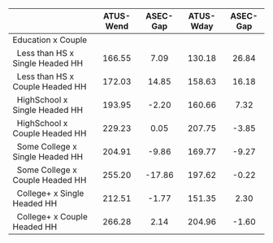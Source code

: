 
|                      |    ATUS-Wend |     ASEC-Gap |    ATUS-Wday |     ASEC-Gap |
| -------------------- | :----------: | :----------: | :----------: | :----------: |
| Education x Couple   |              |              |              |              |
| &nbsp;&nbsp;Less than HS x Single Headed HH |       166.55 |         7.09 |       130.18 |        26.84 |
| &nbsp;&nbsp;Less than HS x Couple Headed HH |       172.03 |        14.85 |       158.63 |        16.18 |
| &nbsp;&nbsp;HighSchool x Single Headed HH |       193.95 |        -2.20 |       160.66 |         7.32 |
| &nbsp;&nbsp;HighSchool x Couple Headed HH |       229.23 |         0.05 |       207.75 |        -3.85 |
| &nbsp;&nbsp;Some College x Single Headed HH |       204.91 |        -9.86 |       169.77 |        -9.27 |
| &nbsp;&nbsp;Some College x Couple Headed HH |       255.20 |       -17.86 |       197.62 |        -0.22 |
| &nbsp;&nbsp;College+ x Single Headed HH |       212.51 |        -1.77 |       151.35 |         2.30 |
| &nbsp;&nbsp;College+ x Couple Headed HH |       266.28 |         2.14 |       204.96 |        -1.60 |

